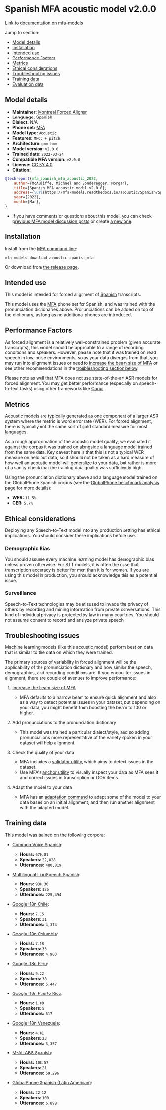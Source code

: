 
# Spanish MFA acoustic model v2.0.0

[Link to documentation on mfa-models](https://mfa-models.readthedocs.io/en/main/acoustic/spanish_mfa.html)

Jump to section:

- [Model details](#model-details)
- [Installation](#installation)
- [Intended use](#intended-use)
- [Performance Factors](#performance-factors)
- [Metrics](#metrics)
- [Ethical considerations](#ethical-considerations)
- [Troubleshooting issues](#troubleshooting-issues)
- [Training data](#training-data)
- [Evaluation data](#evaluation-data)

## Model details

- **Maintainer:** [Montreal Forced Aligner](https://montreal-forced-aligner.readthedocs.io/)
- **Language:** [Spanish](https://en.wikipedia.org/wiki/Spanish_language)
- **Dialect:** N/A
- **Phone set:** [MFA](https://mfa-models.readthedocs.io/en/refactor/mfa_phone_set.html#spanish)
- **Model type:** `Acoustic`
- **Features:** `MFCC + pitch`
- **Architecture:** `gmm-hmm`
- **Model version:** `v2.0.0`
- **Trained date:** `2022-03-24`
- **Compatible MFA version:** `v2.0.0`
- **License:** [CC BY 4.0](https://github.com/MontrealCorpusTools/mfa-models/tree/main/acoustic/spanish/mfa/v2.0.0/LICENSE)
- **Citation:**

```bibtex
@techreport{mfa_spanish_mfa_acoustic_2022,
	author={McAuliffe, Michael and Sonderegger, Morgan},
	title={Spanish MFA acoustic model v2.0.0},
	address={\url{https://mfa-models.readthedocs.io/acoustic/Spanish/Spanish MFA acoustic model v2_0_0.html}},
	year={2022},
	month={Mar},
}
```

- If you have comments or questions about this model, you can check [previous MFA model discussion posts](https://github.com/MontrealCorpusTools/mfa-models/discussions?discussions_q=Spanish+MFA+acoustic+model+v2.0.0) or create [a new one](https://github.com/MontrealCorpusTools/mfa-models/discussions/new).

## Installation

Install from the [MFA command line](https://montreal-forced-aligner.readthedocs.io/en/latest/user_guide/models/index.html):

```
mfa models download acoustic spanish_mfa
```

Or download from [the release page](https://github.com/MontrealCorpusTools/mfa-models/releases/tag/acoustic-spanish_mfa-v2.0.0).

## Intended use

This model is intended for forced alignment of [Spanish](https://en.wikipedia.org/wiki/Spanish_language) transcripts.

This model uses the [MFA](https://mfa-models.readthedocs.io/en/refactor/mfa_phone_set.html#spanish) phone set for Spanish, and was trained with the pronunciation dictionaries above. Pronunciations can be added on top of the dictionary, as long as no additional phones are introduced.

## Performance Factors

As forced alignment is a relatively well-constrained problem (given accurate transcripts), this model should be applicable to a range of recording conditions and speakers. However, please note that it was trained on read speech in low-noise environments, so as your data diverges from that, you may run into alignment issues or need to [increase the beam size of MFA](https://montreal-forced-aligner.readthedocs.io/en/latest/user_guide/configuration/#configuring-specific-commands) or see other recommendations in the [troubleshooting section below](#troubleshooting-issues).

Please note as well that MFA does not use state-of-the-art ASR models for forced alignment. You may get better performance (especially on speech-to-text tasks) using other frameworks like [Coqui](https://coqui.ai/).

## Metrics

Acoustic models are typically generated as one component of a larger ASR system where the metric is word error rate (WER). For forced alignment, there is typically not the same sort of gold standard measure for most languages.

As a rough approximation of the acoustic model quality, we evaluated it against the corpus it was trained on alongside a language model trained from the same data.  Key caveat here is that this is not a typical WER measure on held out data, so it should not be taken as a hard measure of how well an acoustic model will generalize to your data, but rather is more of a sanity check that the training data quality was sufficiently high.

Using the pronunciation dictionary above and a language model trained on the GlobalPhone Spanish corpus (see the [GlobalPhone benchmark analysis page](https://montreal-forced-aligner.readthedocs.io/en/latest/benchmarks/globalphone_transcriptions.html) for more details):

- **WER:** `11.5%`
- **CER:** `5.7%`

## Ethical considerations

Deploying any Speech-to-Text model into any production setting has ethical implications. You should consider these implications before use.

### Demographic Bias

You should assume every machine learning model has demographic bias unless proven otherwise. For STT models, it is often the case that transcription accuracy is better for men than it is for women. If you are using this model in production, you should acknowledge this as a potential issue.

### Surveillance

Speech-to-Text technologies may be misused to invade the privacy of others by recording and mining information from private conversations. This kind of individual privacy is protected by law in many countries. You should not assume consent to record and analyze private speech.


## Troubleshooting issues

Machine learning models (like this acoustic model) perform best on data that is similar to the data on which they were trained.

The primary sources of variability in forced alignment will be the applicability of the pronunciation dictionary and how similar the speech, demographics, and recording conditions are. If you encounter issues in alignment, there are couple of avenues to improve performance:

1. [Increase the beam size of MFA](https://montreal-forced-aligner.readthedocs.io/en/latest/user_guide/configuration/#configuring-specific-commands)

   * MFA defaults to a narrow beam to ensure quick alignment and also as a way to detect potential issues in your dataset, but depending on your data, you might benefit from boosting the beam to 100 or higher.

2. Add pronunciations to the pronunciation dictionary

   * This model was trained a particular dialect/style, and so adding pronunciations more representative of the variety spoken in your dataset will help alignment.

3. Check the quality of your data

   * MFA includes a [validator utility](https://montreal-forced-aligner.readthedocs.io/en/latest/user_guide/data_validation.html), which aims to detect issues in the dataset.
   * Use MFA's [anchor utility](https://montreal-forced-aligner.readthedocs.io/en/latest/user_guide/workflows/anchor.html) to visually inspect your data as MFA sees it and correct issues in transcription or OOV items.

4. Adapt the model to your data

   * MFA has an [adaptation command](https://montreal-forced-aligner.readthedocs.io/en/latest/user_guide/workflows/adapt_acoustic_model.html) to adapt some of the model to your data based on an initial alignment, and then run another alignment with the adapted model.

## Training data

This model was trained on the following corpora:



   * [Common Voice Spanish](../../../../corpus/spanish/common_voice_spanish/8.0/README.md):
     * **Hours:** `670.81`
     * **Speakers:** `22,028`
     * **Utterances:** `480,819`

   * [Multilingual LibriSpeech Spanish](../../../../corpus/spanish/multilingual_librispeech_spanish/README.md):
     * **Hours:** `938.30`
     * **Speakers:** `126`
     * **Utterances:** `225,494`

   * [Google i18n Chile](../../../../corpus/spanish/google_i18n_chile/README.md):
     * **Hours:** `7.15`
     * **Speakers:** `31`
     * **Utterances:** `4,374`

   * [Google i18n Columbia](../../../../corpus/spanish/google_i18n_columbia/README.md):
     * **Hours:** `7.58`
     * **Speakers:** `33`
     * **Utterances:** `4,903`

   * [Google i18n Peru](../../../../corpus/spanish/google_i18n_peru/README.md):
     * **Hours:** `9.22`
     * **Speakers:** `38`
     * **Utterances:** `5,447`

   * [Google i18n Puerto Rico](../../../../corpus/spanish/google_i18n_puerto_rico/README.md):
     * **Hours:** `1.00`
     * **Speakers:** `5`
     * **Utterances:** `617`

   * [Google i18n Venezuela](../../../../corpus/spanish/google_i18n_venezuela/README.md):
     * **Hours:** `4.81`
     * **Speakers:** `23`
     * **Utterances:** `3,357`

   * [M-AILABS Spanish](../../../../corpus/spanish/m_ailabs_spanish/README.md):
     * **Hours:** `108.57`
     * **Speakers:** `21`
     * **Utterances:** `59,296`

   * [GlobalPhone Spanish (Latin American)](../../../../corpus/spanish/globalphone_spanish_latin_american/3.1/README.md):
     * **Hours:** `22.12`
     * **Speakers:** `100`
     * **Utterances:** `6,898`
